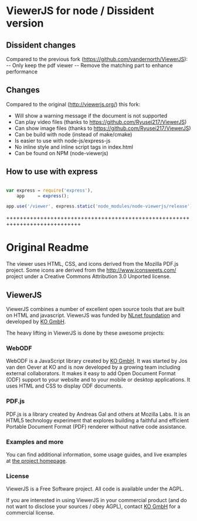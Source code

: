 # ViewerJS for node / Dissident version

## Dissident changes
Compared to the previous fork (https://github.com/vandernorth/ViewerJS):
-- Only keep the pdf viewer
-- Remove the matching part to enhance performance

## Changes
Compared to the original (http://viewerjs.org/) this fork:
- Will show a warning message if the document is not supported
- Can play video files (thanks to https://github.com/Ryusei217/ViewerJS)
- Can show image files (thanks to https://github.com/Ryusei217/ViewerJS)
- Can be build with node (instead of make/cmake)
- Is easier to use with node-js/express-js
- No inline style and inline script tags in index.html
- Can be found on NPM (node-viewerjs)

## How to use with express
```javascript

var express = require('express'),
    app     = express();

app.use('/viewer', express.static('node_modules/node-viewerjs/release'));
```

++++++++++++++++++++++++++++++++++++++++++++++++++++++++++++++++++++++++++++
# Original Readme
The viewer uses HTML, CSS, and icons derived from the Mozilla PDF.js project.
Some icons are derived from the http://www.iconsweets.com/ project under a Creative Commons Attribution 3.0 Unported license.

## ViewerJS

ViewerJS combines a number of excellent open source tools that are built on HTML and javascript. ViewerJS was funded by [NLnet foundation](https://nlnet.nl) and developed by [KO GmbH](http://kogmbh.com).

The heavy lifting in ViewerJS is done by these awesome projects:

### WebODF

WebODF is a JavaScript library created by [KO GmbH](http://kogmbh.com). It was started by Jos van den Oever at KO and is now developed by a growing team including external collaborators. It makes it easy to add Open Document Format (ODF) support to your website and to your mobile or desktop applications. It uses HTML and CSS to display ODF documents.

### PDF.js

PDF.js is a library created by Andreas Gal and others at Mozilla Labs. It is an HTML5 technology experiment that explores building a faithful and efficient Portable Document Format (PDF) renderer without native code assistance.

### Examples and more

You can find additional information, some usage guides, and live examples at [the project homepage](http://viewerjs.org).

### License

ViewerJS is a Free Software project. All code is available under the AGPL.

If you are interested in using ViewerJS in your commercial product
(and do not want to disclose your sources / obey AGPL),
contact [KO GmbH](http://kogmbh.com) for a commercial license.
